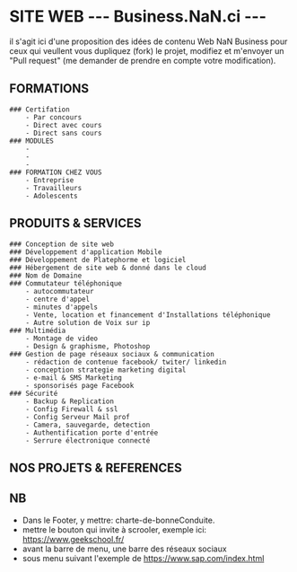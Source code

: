 # SITE WEB --- Business.NaN.ci ---

il s'agit ici d'une proposition des idées de contenu Web NaN Business
pour ceux qui veullent vous dupliquez (fork) le projet, modifiez et m'envoyer un "Pull request" (me demander de prendre en compte votre modification).

## FORMATIONS

    ### Certifation
        - Par concours 
        - Direct avec cours 
        - Direct sans cours
    ### MODULES
        -  
        -  
        - 
    ### FORMATION CHEZ VOUS
        - Entreprise
        - Travailleurs  
        - Adolescents


## PRODUITS & SERVICES

    ### Conception de site web
    ### Développement d'application Mobile
    ### Développement de Platephorme et logiciel
    ### Hébergement de site web & donné dans le cloud
    ### Nom de Domaine
    ### Commutateur téléphonique
        - autocommutateur
        - centre d'appel
        - minutes d'appels
        - Vente, location et financement d'Installations téléphonique
        - Autre solution de Voix sur ip
    ### Multimédia
        - Montage de video
        - Design & graphisme, Photoshop
    ### Gestion de page réseaux sociaux & communication
        - rédaction de contenue facebook/ twiter/ linkedin
        - conception strategie marketing digital
        - e-mail & SMS Marketing
        - sponsorisés page Facebook
    ### Sécurité
        - Backup & Replication
        - Config Firewall & ssl
        - Config Serveur Mail prof
        - Camera, sauvegarde, detection
        - Authentification porte d'entrée
        - Serrure électronique connecté

## NOS PROJETS & REFERENCES

## NB 
- Dans le Footer, y mettre: charte-de-bonneConduite.
- mettre le bouton qui invite à scrooler, exemple ici: https://www.geekschool.fr/
- avant la barre de menu, une barre des réseaux sociaux
- sous menu suivant l'exemple de https://www.sap.com/index.html
